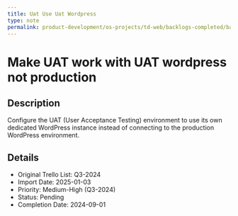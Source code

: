 ```yaml
---
title: Uat Use Uat Wordpress
type: note
permalink: product-development/os-projects/td-web/backlogs-completed/backlog-specs/uat-use-uat-wordpress
---
```


# Make UAT work with UAT wordpress not production

## Description
Configure the UAT (User Acceptance Testing) environment to use its own dedicated WordPress instance instead of connecting to the production WordPress environment.

## Details
- Original Trello List: Q3-2024
- Import Date: 2025-01-03
- Priority: Medium-High (Q3-2024)
- Status: Pending
- Completion Date: 2024-09-01